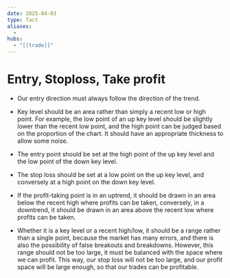 ```yaml
---
date: 2025-04-03
type: fact
aliases:
  -
hubs:
  - "[[trade]]"
---
```


# Entry, Stoploss, Take profit

- Our entry direction must always follow the direction of the trend.

- Key level should be an area rather than simply a recent low or high point. For example, the low point of an up key level should be slightly lower than the recent low point, and the high point can be judged based on the proportion of the chart. It should have an appropriate thickness to allow some noise.

- The entry point should be set at the high point of the up key level and the low point of the down key level.

- The stop loss should be set at a low point on the up key level, and conversely at a high point on the down key level.

- If the profit-taking point is in an uptrend, it should be drawn in an area below the recent high where profits can be taken, conversely, in a downtrend, it should be drawn in an area above the recent low where profits can be taken.

- Whether it is a key level or a recent high/low, it should be a range rather than a single point, because the market has many errors, and there is also the possibility of false breakouts and breakdowns. However, this range should not be too large, it must be balanced with the space where we can profit. This way, our stop loss will not be too large, and our profit space will be large enough, so that our trades can be profitable.
